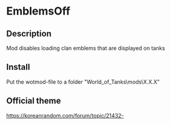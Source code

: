 ﻿# EmblemsOff 

## Description
Mod disables loading clan emblems that are displayed on tanks

## Install
Put the wotmod-file to a folder "World_of_Tanks\mods\X.X.X\"

## Official theme
https://koreanrandom.com/forum/topic/21432-
